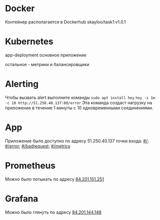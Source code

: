 # Docker 

Контейнер располагается в Dockerhub skayloo/task1:v1.0.1

# Kubernetes

app-deployment основное приложение

остальное - метрики и балансировщики

# Alerting
Чтобы вызвать alert выполните команды
```sudo apt install hey```
```hey -z 1m -c 10 http://51.250.40.137:80/error```
Эта команда создаст нагрузку на приложение в течение 1 минуты с 10 одновременными соединениями.

# App
Приложение было доступно по адресу 51.250.40.137
точки входа:
[#/](http://51.250.40.137/); 
[#/error](http://51.250.40.137/error); 
[#/badrequest](http://51.250.40.137/badrequest); 
[#/metrics](http://51.250.40.137/metrics)

# Prometheus
Можно было потыкать по адресу [84.201.151.251](http://84.201.151.251/targets?search=)

# Grafana
Можно было глянуть по адресу [84.201.144.148](http://84.201.144.148/d/edy0234vtysxse/rps?orgId=1)

